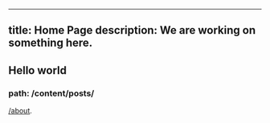 ----
title: Home Page
description:  We are working on something here.
---

## Hello world
### path: /content/posts/

[/about](/content/posts/about.md).